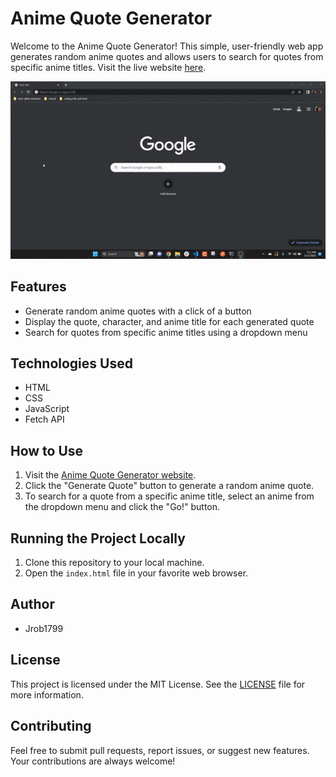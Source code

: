 # Anime Quote Generator

Welcome to the Anime Quote Generator! This simple, user-friendly web app generates random anime quotes and allows users to search for quotes from specific anime titles. Visit the live website [here](https://jrob1799.github.io/phase-1-project-anime-quotes/).

![Anime Quote Generator Demo](./demo.gif)

## Features

- Generate random anime quotes with a click of a button
- Display the quote, character, and anime title for each generated quote
- Search for quotes from specific anime titles using a dropdown menu

## Technologies Used

- HTML
- CSS
- JavaScript
- Fetch API

## How to Use

1. Visit the [Anime Quote Generator website](https://jrob1799.github.io/phase-1-project-anime-quotes/).
2. Click the "Generate Quote" button to generate a random anime quote.
3. To search for a quote from a specific anime title, select an anime from the dropdown menu and click the "Go!" button.

## Running the Project Locally

1. Clone this repository to your local machine.
2. Open the `index.html` file in your favorite web browser.

## Author

- Jrob1799

## License

This project is licensed under the MIT License. See the [LICENSE](./LICENSE) file for more information.

## Contributing

Feel free to submit pull requests, report issues, or suggest new features. Your contributions are always welcome!
